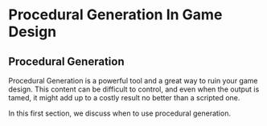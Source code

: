 # Procedural Generation In Game Design

## Procedural Generation

Procedural Generation is a powerful tool and a great way to ruin your game design. This content can be difficult to control, and even when the output is tamed, it might add up to a costly result no better than a scripted one.

In this first section, we discuss when to use procedural generation.
